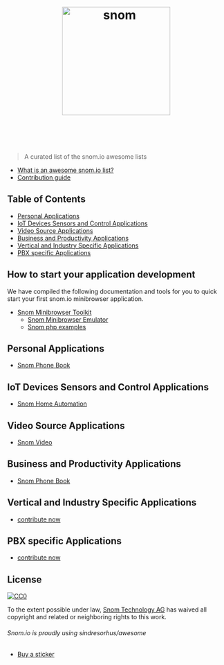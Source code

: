 <h1 align="center">
	<br>
	<img width="250" src="https://snom-website-data2.s3.amazonaws.com/filer_public_thumbnails/filer_public/92/e5/92e559d0-4710-42a7-8ce2-a5dc93c52243/snom_logo_gray_60.jpg__264x300_q85_subsampling-2.jpg" alt="snom">
	<br>
	<br>
	<br>
</h1>

> A curated list of the snom.io awesome lists

- [What is an awesome snom.io list?](awesome.md)
- [Contribution guide](contributing.md)


## Table of Contents

- [Personal Applications](#personal-applications)
- [IoT Devices Sensors and Control Applications](#iot-devices-sensors-and-control-applications)
- [Video Source Applications](#video-source-applications)
- [Business and Productivity Applications](#business-and-productivity-applications)
- [Vertical and Industry Specific Applications](#vertical-and-industry-specific-applications)
- [PBX specific Applications](#pbx-specific-applications)


## How to start your application development

We have compiled the following documentation and tools for you to quick start your first snom.io minibrowser application.

- [Snom Minibrowser Toolkit](https://github.com/Snomio/Snom-Minibrowser-Toolkitr)
	- [Snom Minibrowser Emulator](https://github.com/Snomio/snomMinibrowserEmulator)
	- [Snom php examples](https://github.com/Snomio/Snom-Minibrowser-Toolkit)


## Personal Applications

- [Snom Phone Book](https://github.com/Snomio/snomPhoneBook)

## IoT Devices Sensors and Control Applications

- [Snom Home Automation](https://github.com/akullpp/awesome-jav)
	

## Video Source Applications

- [Snom Video](https://github.com/enaqx/awesome-reac)


## Business and Productivity Applications

- [Snom Phone Book](https://github.com/Snomio/snomPhoneBook)


## Vertical and Industry Specific Applications

- [contribute now](https://github.com/contribute)


## PBX specific Applications

- [contribute now](https://github.com/contribute)


## License

[![CC0](http://mirrors.creativecommons.org/presskit/buttons/88x31/svg/cc-zero.svg)](https://creativecommons.org/publicdomain/zero/1.0/)

To the extent possible under law, [Snom Technology AG](http://snom.com) has waived all copyright and related or neighboring rights to this work.

###### Snom.io is proudly using sindresorhus/awesome  
- [Buy a sticker](https://www.stickermule.com/marketplace/10034-awesome)

